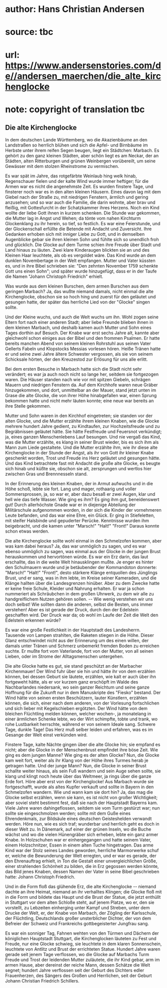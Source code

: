 # author: Hans Christian Andersen
# source: tbc
# url: https://www.andersenstories.com/de//andersen_maerchen/die_alte_kirchenglocke
# note: copyright of translation tbc

## Die alte Kirchenglocke 

In dem deutschen Lande Württemberg, wo die Akazienbäume an den
Landstraßen so herrlich blühen und sich die Apfel- und Birnbäume im
Herbste unter ihrem reifen Segen beugen, liegt ein Städtchen: Marbach.
Es gehört zu den ganz kleinen Städten, aber schön liegt es am Neckar,
der an Städten, alten Ritterburgen und grünen Weinbergen vorübereilt, um
seine Gewässer mit dem stolzen Rheinstrome zu vermischen.

Es war spät im Jahre, das rotgefärbte Weinlaub hing welk hinab,
Regenschauer fielen und der kalte Wind wurde immer heftiger; für die
Armen war es nicht die angenehmste Zeit. Es wurden finstere Tage, und
finsterer noch war es in den alten kleinen Häusern. Eines davon lag mit
dem Giebel nach der Straße zu, mit niedrigen Fenstern, ärmlich und
gering anzusehen; und so war auch die Familie, die darin wohnte, aber
brav und fleißig, mit Gottesfurcht in der Schatzkammer ihres Herzens.
Noch ein Kind wollte der liebe Gott ihnen in kurzem schenken. Die Stunde
war gekommen, die Mutter lag in Angst und Wehen; da tönte vom nahen
Kirchturm Glockenklang zu ihr herein, so tief, so festlich. Es war eine
Feierstunde, und der Glockenschall erfüllte die Betende mit Andacht und
Zuversicht. Ihre Gedanken erhoben sich mit inniger Liebe zu Gott, und in
demselben Augenblicke gebar sie ihren kleinen Sohn und fühlte sich so
unendlich froh und glücklich. Die Glocke auf dem Turme schien ihre
Freude über Stadt und Land hinaus zu läuten. Zwei klare Kinderaugen
blickten sie an und des Kleinen Haar leuchtete, als ob es vergoldet
wäre. Das Kind wurde an dem dunklen Novembertage in der Welt empfangen.
Mutter und Vater küssten es, und in ihre Bibel schrieben sie: "Den
zehnten November 1759 schenkte Gott uns einen Sohn"; und später wurde
hinzugefügt, dass er in der Taufe die Namen "Johann Christoph
Friedrich" erhielt.

Was wurde aus dem kleinen Burschen, dem armen Burschen aus dem geringen
Marbach? Ja, das wußte niemand damals, nicht einmal die alte
Kirchenglocke, obschon sie so hoch hing und zuerst für den geläutet und
gesungen hatte, der später das herrliche Lied von der "Glocke" singen
sollte.

Und der Kleine wuchs, und auch die Welt wuchs um ihn. Wohl zogen seine
Eltern fort nach einer anderen Stadt; aber liebe Freunde blieben ihnen
in dem kleinen Marbach, und deshalb kamen auch Mutter und Sohn eines
Tages dorthin auf Besuch. Der Knabe war erst sechs Jahre alt, kannte
aber gleichwohl schon einiges aus der Bibel und den frommen Psalmen. Er
hatte bereits manchen Abend von seinem kleinen Rohrstuhl aus seinen
Vater Gellerts Fabeln und Klopstocks Messias vorlesen hören. Heiße
Tränen hatte er und seine zwei Jahre ältere Schwester vergossen, als sie
von seinem Schicksale hörten, der den Kreuzestod zur Erlösung für uns
alle erlitt.

Bei dem ersten Besuche in Marbach hatte sich die Stadt nicht sehr
verändert; es war ja auch noch nicht so lange her, seitdem sie
fortgezogen waren. Die Häuser standen nach wie vor mit spitzen Giebeln,
schrägen Mauern und niedrigen Fenstern da. Auf dem Kirchhofe waren neue
Gräber hinzugekommen, und dort, unmittelbar an der Mauer, stand jetzt
unten im Grase die alte Glocke, die von ihrer Höhe hinabgefallen war,
einen Sprung bekommen hatte und nicht mehr läuten konnte; eine neue war
bereits an ihre Stelle gekommen.

Mutter und Sohn waren in den Kirchhof eingetreten; sie standen vor der
alten Glocke, und die Mutter erzählte ihrem kleinen Knaben, wie die
Glocke mehrere hundert Jahre gedient, zu Kindtaufen, zur Hochzeitsfreude
und zu Begräbnissen geläutet hätte. Sie hätte Festfreude und Feuersnot
verkündigt; ja, eines ganzen Menschenlebens Lauf besungen. Und nie
vergaß das Kind, was die Mutter erzählte, es klang in seiner Brust
wieder, bis es sich ihm als Mann zum Liede gestaltete. Und die Mutter
erzählte ihm, wie ihr diese alte Kirchenglocke in der Stunde der Angst,
als ihr von Gott ihr kleiner Knabe geschenkt worden, Trost und Freude
ins Herz geläutet und gesungen hätte. Und das Kind betrachtete fast mit
Andacht die große alte Glocke, es beugte sich hinab und küßte sie,
obschon sie alt, zersprungen und wertlos hier zwischen Gras und
Brennnesseln stand.

In der Erinnerung des kleinen Knaben, der in Armut aufwuchs und in die
Höhe schoß, lebte sie fort. Lang und mager, rothaarig und voller
Sommersprossen, ja, so war er, aber dazu besaß er zwei Augen, klar und
hell wie das tiefe Wasser. Wie ging es ihm? Es ging ihm gut,
beneidenswert gut! Durch allerhöchste Gnade war er in diejenige
Abteilung der Militärschule aufgenommen worden, in der sich die Kinder
der vornehmeren Leute befanden, und das war eine Ehre, ein Glück. Er
ging in Stiefeletten, mit steifer Halsbinde und gepuderter Perücke.
Kenntnisse wurden ihm beigebracht, und die kamen unter "Marsch!"
"Halt!" "Front!" Daraus konnte schon etwas werden.

Die alte Kirchenglocke sollte wohl einmal in den Schmelzofen kommen,
aber was kam dabei heraus? Ja, das war unmöglich zu sagen, und es war
ebenso unmöglich zu sagen, was einmal aus der Glocke in der jungen Brust
herauskommen und hervortönen würde. Es war ein Erz darin, das laut
erschallte, das in die weite Welt hinausklingen mußte. Je enger es
hinter den Schulmauern wurde und je betäubender der Kommandoton
donnerte: "Marsch!" "Halt!" "Front!", desto stärkere Klänge
entquollen des Jünglings Brust, und er sang, was in ihm lebte, im Kreise
seiner Kameraden, und die Klänge hallten über die Landesgrenzen hinüber.
Aber zu dem Zwecke hatte er keine freie Schule, Kleider und Nahrung
erhalten. Er war ja schon nummeriert als Schräubchen in dem großen
Uhrwerk, zu dem wir alle zu handgreiflichem Nutzen gehören sollen. --
Wie wenig verstehen wir uns doch selbst! Wie sollten dann die anderen,
selbst die Besten, uns immer verstehen! Aber es ist gerade der Druck,
durch den der Edelstein geschaffen wird. Der Druck war da; ob wohl im
Laufe der Zeit die Welt den Edelstein erkennen würde?

Es war eine große Festlichkeit in der Hauptstadt des Landesherrn.
Tausende von Lampen strahlten, die Raketen stiegen in die Höhe. Dieser
Glanz entschwindet nicht aus der Erinnerung um des einen willen, der
damals unter Tränen und Schmerz unbemerkt fremden Boden zu erreichen
suchte. Er mußte fort vom Vaterlande, fort von der Mutter, von all
seinen Lieben, oder im Strome der Alltagsmenschen untergehen.

Die alte Glocke hatte es gut, sie stand geschützt an der Marbacher
Kirchenmauer! Der Wind fuhr über sie hin und hätte ihr von dem erzählen
können, bei dessen Geburt sie läutete, erzählen, wie kalt er auch über
ihn fortgeweht hätte, als er vor kurzem ganz erschöpft im Walde des
Nachbarlandes niedersank, wo sein ganzer Reichtum und seine ganze
Hoffnung für die Zukunft nur in dem Manuskripte des "Fiesko" bestand.
Der Wind hätte von seinen ersten Beschützern, lauter Künstlern, erzählen
können, die sich, einer nach dem anderen, von der Vorlesung
fortschlichen und sich lieber mit Kegelschieben ergötzten. Der Wind
hätte von dem bleichen Flüchtling melden können, welcher wochen-, ja
monatelang in einer ärmlichen Schenke lebte, wo der Wirt schimpfte,
tobte und trank, wo rohe Lustbarkeit herrschte, während er von seinem
Ideale sang. Schwere Tage, dunkle Tage! Das Herz muß selber leiden und
erfahren, was es im Gesange der Welt einst verkünden wird.

Finstere Tage, kalte Nächte gingen über die alte Glocke hin; sie empfand
es nicht; aber die Glocke in der Menschenbrust empfindet ihre böse Zeit.
Wie ging es dem jungen Manne? Wie ging es der alten Glocke? Nun, die
Glocke kam weit fort, weiter als ihr Klang von der Höhe ihres Turmes
herab je getragen hatte. Und der junge Mann? Nun, die Glocke in seiner
Brust schallte weiter hinaus, als sein Fuß wandern und sein Auge sehen
sollte, sie klang und klingt noch heute über das Weltmeer, ja rings über
die ganze Erde fort. Höre aber erst von der Kirchenglocke! Aus Marbach
wurde sie fortgeschafft, wurde als altes Kupfer verkauft und sollte in
Bayern in den Schmelzofen wandern. Wie und wann kam sie dort hin? Ja,
das mag die Glocke selbst erzählen, wenn sie kann, es ist nicht von
großer Wichtigkeit; aber soviel steht bestimmt fest, daß sie nach der
Hauptstadt Bayerns kam. Viele Jahre waren dahingeflossen, seitdem sie
vom Turm gestürzt war; nun sollte sie eingeschmolzen werden; sollte mit
dem Guße eines Ehrendenkmals, zur Bildsäule eines deutschen
Geisteshelden verwandt werden. Höre nun, wie es sich traf; wunderbar und
herrlich geht es doch in dieser Welt zu. In Dänemark, auf einer der
grünen Inseln, wo die Buche wächst und wo die vielen Hünengräber sich
erheben, lebte ein ganz armer Knabe. In Holzschuhen war er
einhergegangen und hatte seinem Vater, einem Holzschnitzer, Essen in
einem alten Tuche hingetragen. Das arme Kind war der Stolz seines Landes
geworden, herrliche Marmorwerke schuf er, welche die Bewunderung der
Welt erregten, und er war es gerade, der den Ehrenauftrag erhielt, in
Ton die Gestalt einer unvergleichlichen Größe, einer strahlenden
Schönheit zu bilden, die in Erz gegossen werden könnte, das Bild jenes
Knaben, dessen Namen der Vater in seine Bibel geschrieben hatte: Johann
Christoph Friedrich.

Und in die Form floß das glühende Erz, die alte Kirchenglocke -- niemand
dachte an ihre Heimat, niemand an ihr verhalltes Klingen; die Glocke
floß mit in die Form und bildete das Haupt und die Brust der Statue, die
jetzt enthüllt in Stuttgart vor dem alten Schloße steht, auf jenem
Platze, wo er, den sie vorstellt, zu Lebzeiten einherging unter Kampf
und Streben, unter dem Drucke der Welt, er, der Knabe von Marbach, der
Zögling der Karlsschule, der Flüchtling, Deutschlands großer
unsterblicher Dichter, der von dem Befreier der Schweiz und Frankreichs
gottbegeisterter Jungfrau sang.

Es war ein sonniger Tag, Fahnen wehten von den Türmen und Dächern der
königlichen Hauptstadt Stuttgart, die Kirchenglocken läuteten zu Fest
und Freude, nur eine Glocke schwieg, sie leuchtete in dem klaren
Sonnenschein, leuchtete von Antlitz und Brust der errichteten Statue.
Hundert Jahre waren gerade seit jenem Tage verflossen, wo die Glocke auf
Marbachs Turm Freude und Trost der leidenden Mutter zuläutete, die ihr
Kind gebar, arm im armen Hause, aber dereinst der reiche Mann, dessen
Schätze die Welt segnet; hundert Jahre verflossen seit der Geburt des
Dichters edler Frauenherzen, des Sängers des Großen und Herrlichen, seit
der Geburt Johann Christian Friedrich Schillers.
